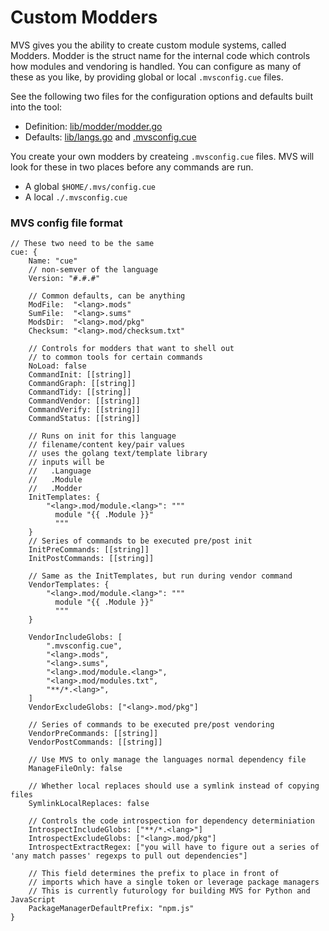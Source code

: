 # Custom Modders

MVS gives you the ability to create
custom module systems, called Modders.
Modder is the struct name for the
internal code which controls how
modules and vendoring is handled.
You can configure as many of these as you like,
by providing global or local `.mvsconfig.cue` files.

See the following two files for the configuration options
and defaults built into the tool:

- Definition: [lib/modder/modder.go](../lib/modder/modder.go)
- Defaults: [lib/langs.go](../lib/langs.go) and [.mvsconfig.cue](../.mvsconfig.cue)

You create your own modders by createing `.mvsconfig.cue` files.
MVS will look for these in two places before any commands are run.

- A global `$HOME/.mvs/config.cue`
- A local `./.mvsconfig.cue`

### MVS config file format


```cue
// These two need to be the same
cue: {
	Name: "cue"
	// non-semver of the language
	Version: "#.#.#"

	// Common defaults, can be anything
	ModFile:  "<lang>.mods"
	SumFile:  "<lang>.sums"
	ModsDir:  "<lang>.mod/pkg"
	Checksum: "<lang>.mod/checksum.txt"

	// Controls for modders that want to shell out
	// to common tools for certain commands
	NoLoad: false
	CommandInit: [[string]]
	CommandGraph: [[string]]
	CommandTidy: [[string]]
	CommandVendor: [[string]]
	CommandVerify: [[string]]
	CommandStatus: [[string]]

	// Runs on init for this language
	// filename/content key/pair values
	// uses the golang text/template library
	// inputs will be
	//   .Language
	//   .Module
	//   .Modder
	InitTemplates: {
		"<lang>.mod/module.<lang>": """
          module "{{ .Module }}"
          """
	}
	// Series of commands to be executed pre/post init
	InitPreCommands: [[string]]
	InitPostCommands: [[string]]

	// Same as the InitTemplates, but run during vendor command
	VendorTemplates: {
		"<lang>.mod/module.<lang>": """
          module "{{ .Module }}"
          """
	}

	VendorIncludeGlobs: [
		".mvsconfig.cue",
		"<lang>.mods",
		"<lang>.sums",
		"<lang>.mod/module.<lang>",
		"<lang>.mod/modules.txt",
		"**/*.<lang>",
	]
	VendorExcludeGlobs: ["<lang>.mod/pkg"]

	// Series of commands to be executed pre/post vendoring
	VendorPreCommands: [[string]]
	VendorPostCommands: [[string]]

	// Use MVS to only manage the languages normal dependency file
	ManageFileOnly: false

	// Whether local replaces should use a symlink instead of copying files
	SymlinkLocalReplaces: false

	// Controls the code introspection for dependency determiniation
	IntrospectIncludeGlobs: ["**/*.<lang>"]
	IntrospectExcludeGlobs: ["<lang>.mod/pkg"]
	IntrospectExtractRegex: ["you will have to figure out a series of 'any match passes' regexps to pull out dependencies"]

	// This field determines the prefix to place in front of
	// imports which have a single token or leverage package managers
	// This is currently futurology for building MVS for Python and JavaScript
	PackageManagerDefaultPrefix: "npm.js"
}
```


